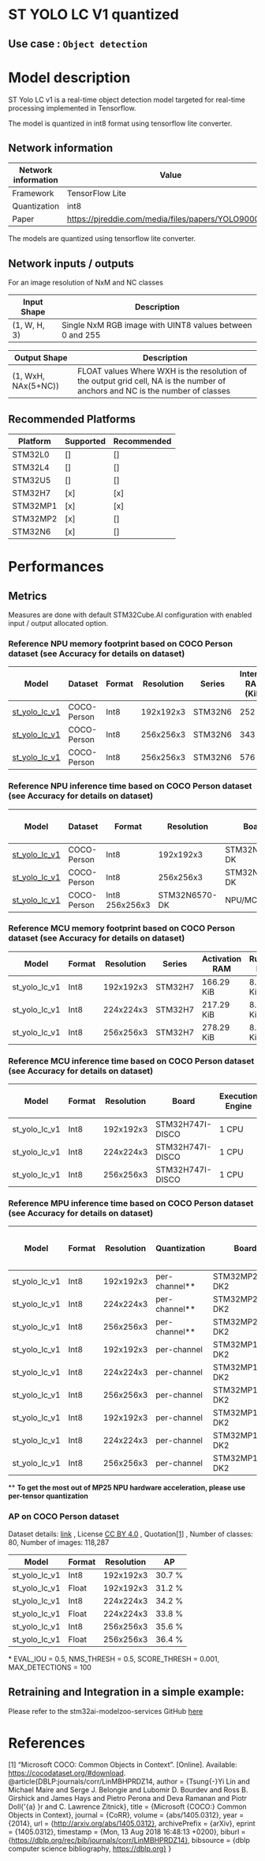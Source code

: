 # ST YOLO LC V1 quantized

## **Use case** : `Object detection`

# Model description


ST Yolo LC v1 is a real-time object detection model targeted for real-time processing implemented in Tensorflow.

The model is quantized in int8 format using tensorflow lite converter.

## Network information


| Network information     |  Value          |
|-------------------------|-----------------|
|  Framework              | TensorFlow Lite |
|  Quantization           | int8            |
|  Paper                  | https://pjreddie.com/media/files/papers/YOLO9000.pdf |

The models are quantized using tensorflow lite converter.


## Network inputs / outputs


For an image resolution of NxM and NC classes

| Input Shape | Description |
| ----- | ----------- |
| (1, W, H, 3) | Single NxM RGB image with UINT8 values between 0 and 255 |

| Output Shape | Description |
| ----- | ----------- |
| (1, WxH, NAx(5+NC)) | FLOAT values Where WXH is the resolution of the output grid cell, NA is the number of anchors and NC is the number of classes|


## Recommended Platforms


| Platform | Supported | Recommended |
|----------|-----------|-------------|
| STM32L0  | []        | []          |
| STM32L4  | []        | []          |
| STM32U5  | []        | []          |
| STM32H7  | [x]       | [x]         |
| STM32MP1 | [x]       | [x]         |
| STM32MP2 | [x]       | []          |
| STM32N6  | [x]       | []          |

# Performances

## Metrics

Measures are done with default STM32Cube.AI configuration with enabled input / output allocated option.



### Reference **NPU** memory footprint based on COCO Person dataset (see Accuracy for details on dataset)
|Model      | Dataset       | Format   | Resolution | Series    | Internal RAM (KiB) | External RAM (KiB)| Weights Flash (KiB)| STM32Cube.AI version | STEdgeAI Core version |
|----------|------------------|--------|-------------|------------------|------------------|---------------------|-------|----------------------|-------------------------|
| [st_yolo_lc_v1](ST_pretrainedmodel_public_dataset/coco_2017_person/st_yolo_lc_v1_192/st_yolo_lc_v1_192_int8.tflite)| COCO-Person | Int8 | 192x192x3  | STM32N6  | 252 | 0.0 | 328.19  |  10.0.0 | 2.0.0 |
| [st_yolo_lc_v1](ST_pretrainedmodel_public_dataset/coco_2017_person/st_yolo_lc_v1_224/st_yolo_lc_v1_224_int8.tflite)| COCO-Person | Int8 | 256x256x3  | STM32N6  | 343 | 0.0 | 328.19 | 10.0.0 | 2.0.0 |
| [st_yolo_lc_v1](ST_pretrainedmodel_public_dataset/coco_2017_person/st_yolo_lc_v1_256/st_yolo_lc_v1_256_int8.tflite)| COCO-Person | Int8 | 256x256x3  | STM32N6  | 576 | 0.0 | 328.19 | 10.0.0  | 2.0.0 |


### Reference **NPU**  inference time based on COCO Person dataset (see Accuracy for details on dataset)
| Model  | Dataset          | Format | Resolution  | Board            | Execution Engine | Inference time (ms) | Inf / sec   | STM32Cube.AI version  |  STEdgeAI Core version |
|--------|------------------|--------|-------------|------------------|------------------|---------------------|-------|----------------------|-------------------------|
| [st_yolo_lc_v1](ST_pretrainedmodel_public_dataset/coco_2017_person/st_yolo_lc_v1_192/st_yolo_lc_v1_192_int8.tflite) | COCO-Person | Int8 | 192x192x3  | STM32N6570-DK   | NPU/MCU | 1.96 |   510.20 | 10.0.0 |     2.0.0   |
| [st_yolo_lc_v1](ST_pretrainedmodel_public_dataset/coco_2017_person/st_yolo_lc_v1_224/st_yolo_lc_v1_224_int8.tflite) | COCO-Person | Int8 | 256x256x3  | STM32N6570-DK   | NPU/MCU | 2.35 | 425.53  | 10.0.0 | 2.0.0 |
| [st_yolo_lc_v1](ST_pretrainedmodel_public_dataset/coco_2017_person/st_yolo_lc_v1_256/st_yolo_lc_v1_256_int8.tflite) | COCO-Person | Int8   256x256x3  | STM32N6570-DK   | NPU/MCU | 3.01  | 332.23 | 10.0.0 | 2.0.0 |

### Reference **MCU** memory footprint based on COCO Person dataset (see Accuracy for details on dataset)


| Model             | Format | Resolution | Series  | Activation RAM | Runtime RAM | Weights Flash | Code Flash      | Total RAM    | Total Flash | STM32Cube.AI version  |
|-------------------|--------|------------|---------|----------------|-------------|---------------|-----------------|--------------|-------------|-----------------------|
| st_yolo_lc_v1     | Int8   | 192x192x3  | STM32H7 | 166.29 KiB     | 8.09 KiB    | 276.73 KiB    | 53.48 KiB      | 174.38 KiB    | 330.21 KiB  | 10.0.0         |
| st_yolo_lc_v1     | Int8   | 224x224x3  | STM32H7 | 217.29 KiB     | 8.09 KiB    | 276.73 KiB    | 53.48 KiB      | 225.38 KiB    | 330.21 KiB  | 10.0.0           |
| st_yolo_lc_v1     | Int8   | 256x256x3  | STM32H7 | 278.29 KiB     | 8.09 KiB    | 276.73 KiB    | 53.48 KiB      | 286.38 KiB    | 330.21 KiB  | 10.0.0           |


### Reference **MCU** inference time based on COCO Person dataset (see Accuracy for details on dataset)


| Model             | Format | Resolution | Board            | Execution Engine | Frequency   | Inference time (ms) | STM32Cube.AI version  |
|-------------------|--------|------------|------------------|------------------|-------------|---------------------|-----------------------|
| st_yolo_lc_v1     | Int8   | 192x192x3    | STM32H747I-DISCO | 1 CPU            | 400 MHz     | 179.01       | 10.0.0                 |
| st_yolo_lc_v1     | Int8   | 224x224x3    | STM32H747I-DISCO | 1 CPU            | 400 MHz     | 244.7        | 10.0.0                 |
| st_yolo_lc_v1     | Int8   | 256x256x3    | STM32H747I-DISCO | 1 CPU            | 400 MHz     | 321.38       | 10.0.0                 |


### Reference **MPU** inference time based on COCO Person dataset (see Accuracy for details on dataset)

| Model         | Format | Resolution | Quantization  | Board             | Execution Engine | Frequency | Inference time (ms) | %NPU  | %GPU  | %CPU | X-LINUX-AI version |       Framework       |
|---------------|--------|------------|---------------|-------------------|------------------|-----------|---------------------|-------|-------|------|--------------------|-----------------------|
| st_yolo_lc_v1 | Int8   | 192x192x3  |  per-channel**  | STM32MP257F-DK2   | NPU/GPU          | 800  MHz  | 12.00 ms            | 2.62  | 97.38 |0     | v5.1.0             | OpenVX                |
| st_yolo_lc_v1 | Int8   | 224x224x3  |  per-channel**  | STM32MP257F-DK2   | NPU/GPU          | 800  MHz  | 17.92 ms            | 2.43  | 97.57 |0     | v5.1.0             | OpenVX                |
| st_yolo_lc_v1 | Int8   | 256x256x3  |  per-channel**  | STM32MP257F-DK2   | NPU/GPU          | 800  MHz  | 14.43 ms            | 3.20  | 96.80 |0     | v5.1.0             | OpenVX                |
| st_yolo_lc_v1 | Int8   | 192x192x3  |  per-channel  | STM32MP157F-DK2   | 2 CPU            | 800  MHz  | 32.84 ms            | NA    | NA    |100   | v5.1.0             | TensorFlowLite 2.11.0 |
| st_yolo_lc_v1 | Int8   | 224x224x3  |  per-channel  | STM32MP157F-DK2   | 2 CPU            | 800  MHz  | 45.13 ms            | NA    | NA    |100   | v5.1.0             | TensorFlowLite 2.11.0 |
| st_yolo_lc_v1 | Int8   | 256x256x3  |  per-channel  | STM32MP157F-DK2   | 2 CPU            | 800  MHz  | 59.38 ms            | NA    | NA    |100   | v5.1.0             | TensorFlowLite 2.11.0 |
| st_yolo_lc_v1 | Int8   | 192x192x3  |  per-channel  | STM32MP135F-DK2   | 1 CPU            | 1000 MHz  | 52.64 ms            | NA    | NA    |100   | v5.1.0             | TensorFlowLite 2.11.0 |
| st_yolo_lc_v1 | Int8   | 224x224x3  |  per-channel  | STM32MP135F-DK2   | 1 CPU            | 1000 MHz  | 71.26 ms            | NA    | NA    |100   | v5.1.0             | TensorFlowLite 2.11.0 |
| st_yolo_lc_v1 | Int8   | 256x256x3  |  per-channel  | STM32MP135F-DK2   | 1 CPU            | 1000 MHz  | 93.50 ms            | NA    | NA    |100   | v5.1.0             | TensorFlowLite 2.11.0 |

** **To get the most out of MP25 NPU hardware acceleration, please use per-tensor quantization**

### AP on COCO Person dataset


Dataset details: [link](https://cocodataset.org/#download) , License [CC BY 4.0](https://creativecommons.org/licenses/by/4.0/legalcode) , Quotation[[1]](#1) , Number of classes: 80, Number of images: 118,287

| Model | Format | Resolution | AP |
|-------|--------|------------|----|
| st_yolo_lc_v1 | Int8 | 192x192x3 | 30.7 % |
| st_yolo_lc_v1 | Float | 192x192x3 | 31.2 % |
| st_yolo_lc_v1 | Int8 | 224x224x3 | 34.2 % |
| st_yolo_lc_v1 | Float | 224x224x3 | 33.8 % |
| st_yolo_lc_v1 | Int8 | 256x256x3 | 35.6 % |
| st_yolo_lc_v1 | Float | 256x256x3 | 36.4 % |

\* EVAL_IOU = 0.5, NMS_THRESH = 0.5, SCORE_THRESH = 0.001, MAX_DETECTIONS = 100


## Retraining and Integration in a simple example:

Please refer to the stm32ai-modelzoo-services GitHub [here](https://github.com/STMicroelectronics/stm32ai-modelzoo-services)
# References


<a id="1">[1]</a>
“Microsoft COCO: Common Objects in Context”. [Online]. Available: https://cocodataset.org/#download.
@article{DBLP:journals/corr/LinMBHPRDZ14,
  author    = {Tsung{-}Yi Lin and
               Michael Maire and
               Serge J. Belongie and
               Lubomir D. Bourdev and
               Ross B. Girshick and
               James Hays and
               Pietro Perona and
               Deva Ramanan and
               Piotr Doll{'{a} }r and
               C. Lawrence Zitnick},
  title     = {Microsoft {COCO:} Common Objects in Context},
  journal   = {CoRR},
  volume    = {abs/1405.0312},
  year      = {2014},
  url       = {http://arxiv.org/abs/1405.0312},
  archivePrefix = {arXiv},
  eprint    = {1405.0312},
  timestamp = {Mon, 13 Aug 2018 16:48:13 +0200},
  biburl    = {https://dblp.org/rec/bib/journals/corr/LinMBHPRDZ14},
  bibsource = {dblp computer science bibliography, https://dblp.org}
}

